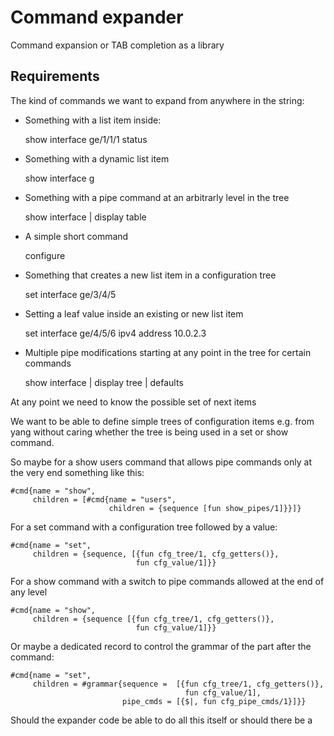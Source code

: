 Command expander
================

Command expansion or TAB completion as a library

Requirements
------------

The kind of commands we want to expand from anywhere in the string:

* Something with a list item inside:

    show interface ge/1/1/1 status

* Something with a dynamic list item

    show interface g

* Something with a pipe command at an arbitrarly level in the tree

    show interface | display table

* A simple short command

    configure

* Something that creates a new list item in a configuration tree

    set interface ge/3/4/5

* Setting a leaf value inside an existing or new list item

    set interface ge/4/5/6 ipv4 address 10.0.2.3

* Multiple pipe modifications starting at any point in the tree for
  certain commands

    show interface | display tree | defaults

At any point we need to know the possible set of next items

We want to be able to define simple trees of configuration items
e.g. from yang without caring whether the tree is being used in a set
or show command.

So maybe for a show users command that allows pipe commands only at the
very end something like this:

    #cmd{name = "show",
         children = [#cmd{name = "users",
                          children = {sequence [fun show_pipes/1]}}]}

For a set command with a configuration tree followed by a value:

    #cmd{name = "set",
         children = {sequence, [{fun cfg_tree/1, cfg_getters()},
                                fun cfg_value/1]}}


For a show command with a switch to pipe commands allowed at the end
of any level

    #cmd{name = "show",
         children = {sequence [{fun cfg_tree/1, cfg_getters()},
                                fun cfg_value/1]}}

Or maybe a dedicated record to control the grammar of the part after
the command:

    #cmd{name = "set",
         children = #grammar{sequence =  [{fun cfg_tree/1, cfg_getters()},
                                           fun cfg_value/1],
                             pipe_cmds = [{$|, fun cfg_pipe_cmds/1}]}}


Should the expander code be able to do all this itself or should there be a 
